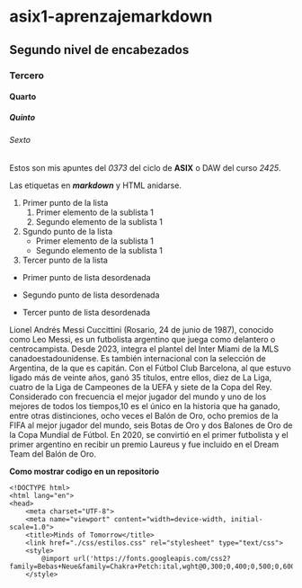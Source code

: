 # asix1-aprenzajemarkdown
## Segundo nivel de encabezados
### Tercero
#### Quarto
##### Quinto
###### Sexto

Estos son mis apuntes del *0373* del ciclo de **ASIX** o DAW del curso _2425_.

Las etiquetas en **_markdown_** y HTML anidarse. 

1. Primer punto de la lista
    1. Primer elemento de la sublista 1
    2. Segundo elemento de la sublista 1
2. Sgundo punto de la lista
    * Primer elemento de la sublista 1
    * Segundo elemento de la sublista 1
3. Tercer punto de la lista

* Primer punto de lista desordenada
- Segundo punto de lista desordenada
+ Tercer punto de lista desordenada


Lionel Andrés Messi Cuccittini (Rosario, 24 de junio de 1987), conocido como Leo Messi, es un futbolista argentino que juega como delantero o centrocampista. Desde 2023, integra el plantel del Inter Miami de la MLS canadoestadounidense. Es también internacional con la selección de Argentina, de la que es capitán.
Con el Fútbol Club Barcelona, al que estuvo ligado más de veinte años, ganó 35 títulos, entre ellos, diez de La Liga, cuatro de la Liga de Campeones de la UEFA y siete de la Copa del Rey.
Considerado con frecuencia el mejor jugador del mundo y uno de los mejores de todos los tiempos,10​ es el único en la historia que ha ganado, entre otras distinciones, ocho veces el Balón de Oro, ocho premios de la FIFA al mejor jugador del mundo, seis Botas de Oro y dos Balones de Oro de la Copa Mundial de Fútbol. En 2020, se convirtió en el primer futbolista y el primer argentino en recibir un premio Laureus y fue incluido en el Dream Team del Balón de Oro.


**Como mostrar codigo en un repositorio**

```
<!DOCTYPE html>
<html lang="en">
<head>
    <meta charset="UTF-8">
    <meta name="viewport" content="width=device-width, initial-scale=1.0">
    <title>Minds of Tomorrow</title>
    <link href="./css/estilos.css" rel="stylesheet" type="text/css">
    <style>
        @import url('https://fonts.googleapis.com/css2?family=Bebas+Neue&family=Chakra+Petch:ital,wght@0,300;0,400;0,500;0,600;0,700;1,300;1,400;1,500;1,600;1,700&family=Honk:MORF,SHLN@5,66.7&family=Kanit:ital,wght@0,100;0,200;0,300;0,400;0,500;0,600;0,700;0,800;0,900;1,100;1,200;1,300;1,400;1,500;1,600;1,700;1,800;1,900&family=Magra:wght@400;700&family=Nunito:ital,wght@0,200..1000;1,200..1000&family=Permanent+Marker&family=Varela+Round&display=swap');
    </style>
```

